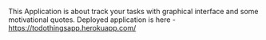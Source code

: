 This Application is about track your tasks with graphical interface and some motivational quotes.
Deployed application is here - https://todothingsapp.herokuapp.com/
